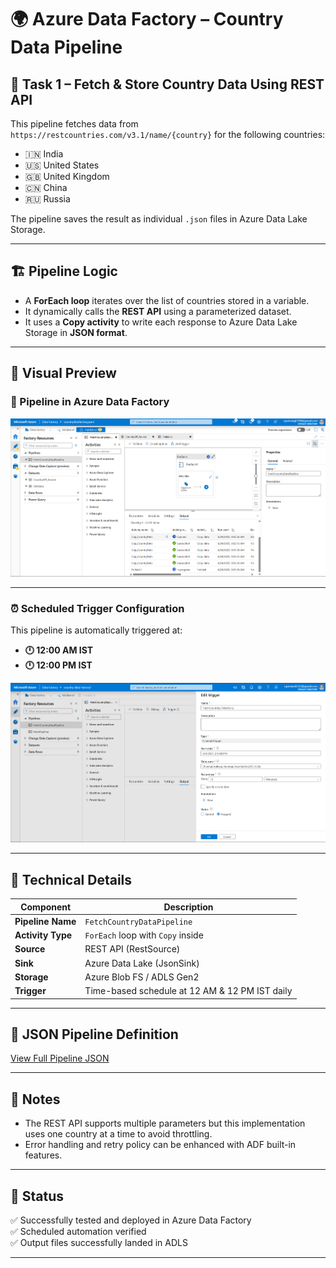# 🌍 Azure Data Factory – Country Data Pipeline

## 📌 Task 1 – Fetch & Store Country Data Using REST API

This pipeline fetches data from `https://restcountries.com/v3.1/name/{country}` for the following countries:

- 🇮🇳 India  
- 🇺🇸 United States  
- 🇬🇧 United Kingdom  
- 🇨🇳 China  
- 🇷🇺 Russia

The pipeline saves the result as individual `.json` files in Azure Data Lake Storage.

---

## 🏗️ Pipeline Logic

- A **ForEach loop** iterates over the list of countries stored in a variable.
- It dynamically calls the **REST API** using a parameterized dataset.
- It uses a **Copy activity** to write each response to Azure Data Lake Storage in **JSON format**.

---

## 📸 Visual Preview

### 🧪 Pipeline in Azure Data Factory


![ADF Pipeline View](./Pipeline_view.png)

---

### ⏰ Scheduled Trigger Configuration

This pipeline is automatically triggered at:

- **🕛 12:00 AM IST**
- **🕛 12:00 PM IST**


![ADF Trigger Screenshot](./trigger_config.png)

---

## 🔧 Technical Details

| Component        | Description                                             |
|------------------|---------------------------------------------------------|
| **Pipeline Name**| `FetchCountryDataPipeline`                              |
| **Activity Type**| `ForEach` loop with `Copy` inside                       |
| **Source**       | REST API (RestSource)                                   |
| **Sink**         | Azure Data Lake (JsonSink)                              |
| **Storage**      | Azure Blob FS / ADLS Gen2                               |
| **Trigger**      | Time-based schedule at 12 AM & 12 PM IST daily          |

---

## 📄 JSON Pipeline Definition

[View Full Pipeline JSON](./pipeline_export.json)

---

## 🧠 Notes

- The REST API supports multiple parameters but this implementation uses one country at a time to avoid throttling.
- Error handling and retry policy can be enhanced with ADF built-in features.

---

## 📌 Status

✅ Successfully tested and deployed in Azure Data Factory  
✅ Scheduled automation verified  
✅ Output files successfully landed in ADLS

---
